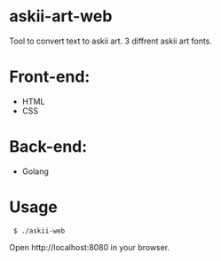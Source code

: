 # askii-art-web
Tool to convert text to askii art. 
3 diffrent askii art fonts.

# Front-end:
* HTML
* CSS

# Back-end:
* Golang

# Usage
` $ ./askii-web`

Open  http://localhost:8080 in your browser.
